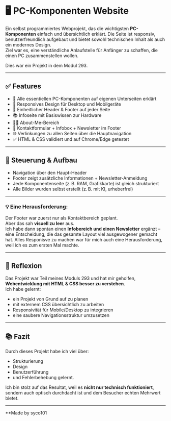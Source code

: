# 🖥️ PC-Komponenten Website

Ein selbst programmiertes Webprojekt, das die wichtigsten **PC-Komponenten** einfach und übersichtlich erklärt. Die Seite ist responsiv, benutzerfreundlich aufgebaut und bietet sowohl technischen Inhalt als auch ein modernes Design.  
Ziel war es, eine verständliche Anlaufstelle für Anfänger zu schaffen, die einen PC zusammenstellen wollen.


Dies war ein Projekt in dem Modul 293.


---

## ✅ Features

- 🔧 Alle essentiellen PC-Komponenten auf eigenen Unterseiten erklärt  
- 📱 Responsives Design für Desktop und Mobilgeräte  
- 🎨 Einheitlicher Header & Footer auf jeder Seite  
- 📚 Infoseite mit Basiswissen zur Hardware  
- 👨‍💻 About-Me-Bereich  
- 📨 Kontaktformular + Infobox + Newsletter im Footer  
- 🌐 Verlinkungen zu allen Seiten über die Hauptnavigation  
- ✅ HTML & CSS validiert und auf Chrome/Edge getestet

---

## 🧭 Steuerung & Aufbau

- Navigation über den Haupt-Header
- Footer zeigt zusätzliche Informationen + Newsletter-Anmeldung
- Jede Komponentenseite (z. B. RAM, Grafikkarte) ist gleich strukturiert
- Alle Bilder wurden selbst erstellt (z. B. mit KI, urheberfrei)

---

### 💡 Eine Herausforderung:

Der Footer war zuerst nur als Kontaktbereich geplant.  
Aber das sah **visuell zu leer** aus.  
Ich habe dann spontan einen **Infobereich und einen Newsletter** ergänzt – eine Entscheidung, die das gesamte Layout viel ausgewogener gemacht hat.
Alles Responisve zu machen war für mich auch eine Herausforderung, weil ich es zum ersten Mal machte.

---

## 💬 Reflexion

Das Projekt war Teil meines Moduls 293 und hat mir geholfen, **Webentwicklung mit HTML & CSS besser zu verstehen**.  
Ich habe gelernt:

- ein Projekt von Grund auf zu planen
- mit externem CSS übersichtlich zu arbeiten
- Responsivität für Mobile/Desktop zu integrieren
- eine saubere Navigationsstruktur umzusetzen

---

## 📚 Fazit

Durch dieses Projekt habe ich viel über:

- Strukturierung
- Design
- Benutzerführung
- und Fehlerbehebung gelernt.

Ich bin stolz auf das Resultat, weil es **nicht nur technisch funktioniert**, sondern auch optisch durchdacht ist und dem Besucher echten Mehrwert bietet.

---

**Made by syco101
